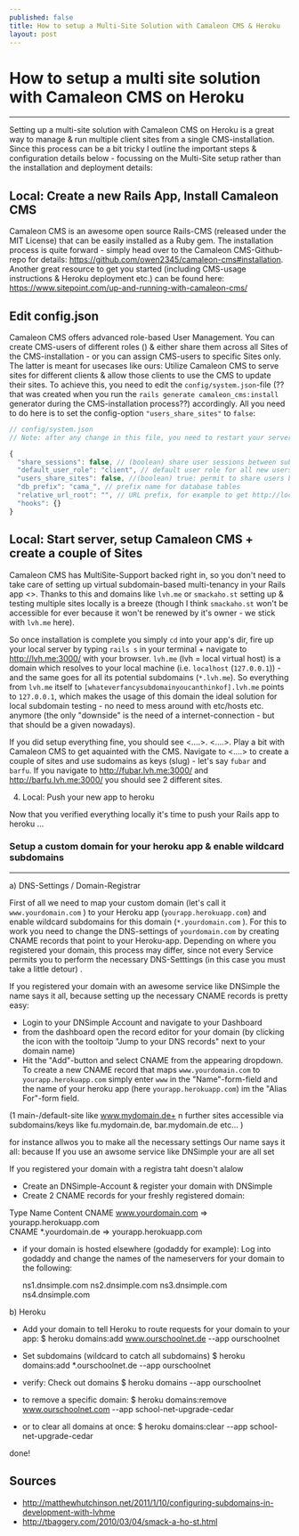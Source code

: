 ```yaml
---
published: false
title: How to setup a Multi-Site Solution with Camaleon CMS & Heroku  
layout: post
---
```


# How to setup a multi site solution with Camaleon CMS on Heroku
------

Setting up a multi-site solution with Camaleon CMS on Heroku is a great way to manage & run multiple client sites from a single CMS-installation. Since this process can be a bit tricky I outline the important steps & configuration details below - focussing on the Multi-Site setup rather than the installation and deployment details:  

Local: Create a new Rails App, Install Camaleon CMS 
------

Camaleon CMS is an awesome open source Rails-CMS (released under the MIT License) that can be easily installed as a Ruby gem. The installation process is quite forward - simply head over to the Camaleon CMS-Github-repo for details: https://github.com/owen2345/camaleon-cms#installation. Another great resource to get you started (including CMS-usage instructions & Heroku deployment etc.) can be found here: https://www.sitepoint.com/up-and-running-with-camaleon-cms/

Edit config.json
----

Camaleon CMS offers advanced role-based User Management. You can create CMS-users of different roles () & either share them across all Sites of the CMS-installation - or you can assign CMS-users to specific Sites only. The latter is meant for usecases like ours: Utilize Camaleon CMS to serve sites for different clients & allow those clients to use the CMS to update their sites. To achieve this, you need to edit the `config/system.json`-file (??that was created when you run the `rails generate camaleon_cms:install` generator during the CMS-installation process??) accordingly. All you need to do here is to set the config-option `"users_share_sites"` to `false`:    

```javascript
// config/system.json
// Note: after any change in this file, you need to restart your server to apply changes.

{
  "share_sessions": false, // (boolean) share user sessions between subdomains of base_domain (only relevant if users_share_sites = true)
  "default_user_role": "client", // default user role for all new users
  "users_share_sites": false, //(boolean) true: permit to share users between sites, false: All users are assigned to a unique site. (Only change before installation)
  "db_prefix": "cama_", // prefix name for database tables
  "relative_url_root": "", // URL prefix, for example to get http://localhost:3000/blog/, this should be "blog"
  "hooks": {}
}
```

Local: Start server, setup Camaleon CMS + create a couple of Sites 
------

Camaleon CMS has MultiSite-Support backed right in, so you don't need to take care of setting up virtual subdomain-based multi-tenancy in your Rails app <>. Thanks to this and domains like `lvh.me` or `smackaho.st` setting up & testing multiple sites locally is a breeze (though I think `smackaho.st` won't be accessible for ever because it won't be renewed by it's owner - we stick with `lvh.me` here).

So once installation is complete you simply `cd` into your app's dir, fire up your local server by typing `rails s` in your terminal + navigate to http://lvh.me:3000/ with your browser. `lvh.me` (lvh = local virtual host) is a domain which resolves to your local machine (i.e. `localhost` (`127.0.0.1`)) - and the same goes for all its potential subdomains (`*.lvh.me`). So everything from `lvh.me` itself to `[whateverfancysubdomainyoucanthinkof].lvh.me` points to `127.0.0.1`, which makes the usage of this domain the ideal solution for local subdomain testing - no need to mess around with etc/hosts etc. anymore (the only "downside" is the need of a internet-connection - but that should be a given nowadays).     

If you did setup everything fine, you should see <....>. <....>. Play a bit with Camaleon CMS to get aquainted with the CMS. Navigate to <....> to create a couple of sites and use sudomains as keys (slug) - let's say `fubar` and `barfu`. If you navigate to http://fubar.lvh.me:3000/ and http://barfu.lvh.me:3000/ you should see 2 different sites.    


4. Local: Push your new app to heroku 

Now that you verified everything locally it's time to push your Rails app to heroku ...

### Setup a custom domain for your heroku app & enable wildcard subdomains 
------

a) DNS-Settings / Domain-Registrar   

First of all we need to map your custom domain (let's call it `www.yourdomain.com` ) to your Heroku app (`yourapp.herokuapp.com`) and enable wildcard subdomains for this domain (` *.yourdomain.com ` ). For this to work you need to change the DNS-settings of `yourdomain.com` by creating CNAME records that point to your Heroku-app. Depending on where you registered your domain, this process may differ, since not every Service permits you to perform the necessary DNS-Setttings (in this case you must take a little detour) . 

If you registered your domain with an awesome service like DNSimple the name says it all, because setting up the necessary CNAME records is pretty easy:

- Login to your DNSimple Account and navigate to your Dashboard
- from the dashboard open the record editor for your domain (by clicking the icon with the tooltoip "Jump to your DNS records" next to your domain name)   
- Hit the "Add"-button and select CNAME from the appearing dropdown. To create a new CNAME record that maps `www.yourdomain.com` to `yourapp.herokuapp.com` simply enter `www` in the "Name"-form-field and the name of your heroku app (here `yourapp.herokuapp.com`) im the "Alias For"-form field.   

(1 main-/default-site like www.mydomain.de+ n further sites accessible via subdomains/keys like fu.mydomain.de, bar.mydomain.de etc... )

for instance allwos you to make all the necessary settings 
Our name says it all: 
because  If you use an awsome service like DNSimple your are all set 

If you registered your domain with a registra taht doesn't alalow 

- Create an DNSimple-Account & register your domain with DNSimple 
- Create 2 CNAME records for your freshly registered domain:

Type	Name	Content
CNAME 	www.yourdomain.com 	 =>   yourapp.herokuapp.com 	
CNAME 	*.yourdomain.de       =>    yourapp.herokuapp.com 	


- if your domain is hosted elsewhere (godaddy for example): Log into godaddy and change the names of the nameservers for your domain to the following:

    ns1.dnsimple.com 
    ns2.dnsimple.com
    ns3.dnsimple.com
    ns4.dnsimple.com
  
b) Heroku
-  Add your domain to tell Heroku to route requests for your domain to your app:
$ heroku domains:add www.ourschoolnet.de --app ourschoolnet

- Set subdomains (wildcard to catch all subdomains)
$ heroku domains:add *.ourschoolnet.de  --app ourschoolnet

- verify: Check out domains
$ heroku domains --app ourschoolnet

- to remove a specific domain:
$ heroku domains:remove www.ourschoolnet.com --app school-net-upgrade-cedar

- or to clear all domains at once:
$ heroku domains:clear --app school-net-upgrade-cedar

done!



## Sources

- http://matthewhutchinson.net/2011/1/10/configuring-subdomains-in-development-with-lvhme
- http://tbaggery.com/2010/03/04/smack-a-ho-st.html
